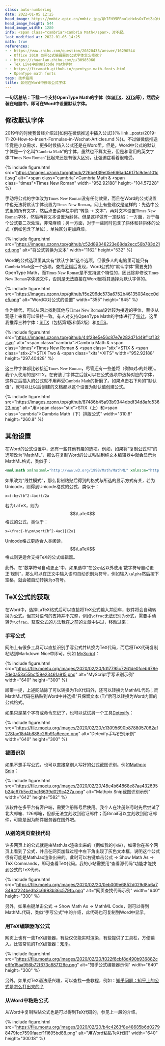 ```yaml
---
class: auto-numbering
date: 2022-01-05 12:25
head_image: https://mmbiz.qpic.cn/mmbiz_jpg/Qh7FH95PRnuloHxksOxTetZaQtOicZ5boXOu9szzEziaUHWtyO0PeHg3PB5xv1oWUlVfib6ITYKhqpkia3CuEpma9w/0
head_image_height: 544
head_image_width: 1280
info: <span class="cambria">Cambria Math</span>，对不起。
last_modified_at: 2022-01-05 14:25
math: true
references: 
- - https://www.zhihu.com/question/20820433/answer/16290544
  - Office 2010 自带公式编辑器的公式字体怎么修改？
- - https://zhuanlan.zhihu.com/p/30985960
  - TeX Live中的Unicode Math字体
- - https://firamath.github.io/opentype-math-fonts.html
  - OpenType math fonts
tags: 技术指南
title: 如何在Word中修改公式字体
---
```

<style>
  .times {
    font-family: "Times New Roman", Times, serif;
  }

  .cambria {
    font-family: "Cambria Math", Cambria, serif;
  }

  .stix {
    font-family: "STIX Math", STIX, "Times New Roman", Times, serif;
  }

  .stix-2 {
    font-family: "STIX Two Math", "STIX Two", "Times New Roman", Times, serif;
  }

  .xits {
    font-family: "XITS Math", XITS, "Times New Roman", Times, serif;
  }
</style>

**一句话总结：下载一个支持OpenType Math的字体（如[SITX](https://www.stixfonts.org/)、[XITS](https://github.com/aliftype/xits)等），然后安装在电脑中，即可在Word中设置默认字体。**

## 修改默认字体
2019年的时候我曾经介绍过[如何在微信推送中插入公式]({% link _posts/2019-11-20-How-to-Insert-Formulas-in-Wechat-Articles.md %})。不过做微信推送毕竟是小众需求，更多时候插入公式还是在Word里。但是，Word中公式的默认字体是一个名叫“<span class="cambria">Cambria Math</span>”的字体，虽然也不算太丑，但是和常用的英文字体“<span class="times">Times New Roman</span>”比起来还是有很大区别，让强迫症看着很难受。

{% include figure.html src="https://images.xzonn.top/github/226bef39e05e666ad4617fc9dec101cf.svg" alt="<span class=\"cambria\">Cambria Math</span> & <span class=\"times\">Times New Roman</span>" width="952.92188" height="104.57228" %}

手动将公式的字体改为<span class="times">Times New Roman</span>没有任何效果，而且在Word的公式设置中也无法将默认字体设置为<span class="times">Times New Roman</span>。网上有些建议是这样的：先选中公式里的所有文字，然后点击菜单栏中的“转换 → 文本”，再对文本设置<span class="times">Times New Roman</span>字体，然后再将文本设置为斜体。但是这样做有一定缺陷：一方面，对于每个公式要二次处理，非常麻烦；另一方面，对于一些同时包含了斜体和非斜体的公式（例如包含了单位），单独区分更加麻烦。

{% include figure.html src="https://images.xzonn.top/github/c52d89348223e68da2ecc56b783d21cd.png" alt="将公式转换为文本" width="1162" height="532" %}

Word的公式选项里其实有“默认字体”这个选项，但很多人的电脑里可能只有<span class="cambria">Cambria Math</span>这一个选项。查找[资料](https://www.zhihu.com/question/20820433/answer/16290544)后发现，Word公式的“默认字体”需要支持OpenType Math，而<span class="times">Times New Roman</span>是不支持这个特性的，因此除非修改<span class="times">Times New Roman</span>字体源文件，否则是无法直接在Word里将其选择为默认字体的。

{% include figure.html src="https://images.xzonn.top/github/f5e296dc573a6752b46135034ecc0de5.png" alt="Word中对公式的设置" width="355" height="645" %}

作为替代，可以从网上找到其他与<span class="times">Times New Roman</span>设计较为接近的字体，至少从观感上来看可以保持一致。有人对支持OpenType Math的字体进行了[统计](https://firamath.github.io/opentype-math-fonts.html)，这里我推荐三种字体：[SITX](https://www.stixfonts.org/)（包括第1版和第2版）和[XITS](https://github.com/aliftype/xits)。

{% include figure.html src="https://images.xzonn.top/github/44f28e5e56c87e7e282d71d49f1cf132.svg" alt="<span class=\"cambria\">Cambria Math</span> & <span class=\"times\">Times New Roman</span> & <span class=\"stix\">STIX</span> & <span class=\"stix-2\">STIX Two</span> & <span class=\"xits\">XITS</span>" width="952.92188" height="297.40428" %}

这三种字体都比较接近<span class="times">Times New Roman</span>，尽管还有一些差距（例如对<span class="times">z</span>的处理）。我个人使用的是<span class="stix">STIX</span>。在安装了字体之后就可以在公式选项中选择对应的字体，这样之后插入的公式就不用再受<span class="cambria">Cambria Math</span>的折磨了。如果点击右下角的“默认值”，就可以让以后创建的文档都以这个设置为默认值创建公式。

{% include figure.html src="https://images.xzonn.top/github/87486b45a93b9344dbdf34d8afd53623.png" alt="用<span class=\"stix\">STIX</span>（上）和<span class=\"cambria\">Cambria Math</span>（下）排版公式" width="310.8" height="260.8" %}

## 其他设置
在Word的公式设置中，还有一些其他有趣的选项。例如，如果将“复制公式时”的选项改为“MathML”，那么在复制Word的公式粘贴到纯文本编辑器中就会显示为MathML格式，类似于：

```xml
<mml:math xmlns:mml="http://www.w3.org/1998/Math/MathML" xmlns:m="http://schemas.openxmlformats.org/officeDocument/2006/math"><mml:mi>x</mml:mi><mml:mo>=</mml:mo><mml:mfrac><mml:mrow><mml:mo>-</mml:mo><mml:mi>b</mml:mi><mml:mo>±</mml:mo><mml:msqrt><mml:msup><mml:mrow><mml:mi>b</mml:mi></mml:mrow><mml:mrow><mml:mn>2</mml:mn></mml:mrow></mml:msup><mml:mo>-</mml:mo><mml:mn>4</mml:mn><mml:mi>a</mml:mi><mml:mi>c</mml:mi></mml:msqrt></mml:mrow><mml:mrow><mml:mn>2</mml:mn><mml:mi>a</mml:mi></mml:mrow></mml:mfrac></mml:math>
```

如果改为“线性模式”，那么复制粘贴后得到的格式与所选的显示方式有关，若为Unicode，则得到Unicode格式的公式，类似于：

```
x=(-b±√(b^2-4ac))/2a
```

若为LaTeX，则为$$\LaTeX$$格式的公式，类似于：

```
x=\frac{-b\pm\sqrt{b^2-4ac}}{2a}
```

Unicode格式更适合人类阅读，$$\LaTeX$$格式则更适合支持TeX的公式编辑器。

此外，在“数学符号自动更正”中，如果选中“在公示区以外使用‘数字符号自动更正’规则”，那么可以在正文中输入语句自动识别为符号，例如输入`\alpha`然后按下空格，就会被自动转换为α符号。

## TeX公式的获取
在Word中，选择LaTeX格式后可以直接将TeX公式输入并回车，软件将会自动转换为公式。但其对语句的支持并不完整，例如`\dfrac`无法识别为分式，需要手动转为`\cfrac`。获取公式的方法我在之前的文章中讲过，移动过来：

### 手写公式
网络上有很多工具可以直接识别手写公式并转换为TeX代码，而后将TeX代码复制粘贴到Markdown Nice中即可。例如 [MyScript](https://webdemo.myscript.com/views/math/index.html)：

{% include figure.html src="https://file.moetu.org/images/2020/02/20/fd17795c7261de0fceb678e7de0a53a55bcf59e23461a915.png" alt="MyScript手写识别示例" width="640" height="300" %}

顺带一提，上述网站除了可以转换为TeX代码外，还可以转换为MathML代码；而MathML代码在粘贴到Word中并选择“只保留文本 (T)”后可以转换为Word内置的公式格式。

如果只是某个字符或命令忘记了，也可以试试另一个工具[Detexify](http://detexify.kirelabs.org/classify.html)：

{% include figure.html src="https://file.moetu.org/images/2020/02/20/c13095690b8788057062af278fae18d4b888c26b91a6eece.png" alt="Detexify手写识别示例" width="640" height="300" %}

### 截图识别
如果不想手写公式，也可以直接拿别人写好的公式截图识别。例如[Mathpix Snip](https://mathpix.com/)：

{% include figure.html src="https://file.moetu.org/images/2020/02/20/48e4b64868e87aa432695b24c67b5ed2bc16639d029c427a.png" alt="Mathpix Snip截图识别示例" width="642" height="582" %}

该软件在多平台有客户端，需要注册账号后使用。我个人在注册账号时先后尝试了北大邮箱、126邮箱，但都无法立刻收到验证邮件；而Gmail可以立刻收到验证邮件，可能是因为邮件服务器在国外吧。

### 从别的网页查找代码
许多网页上的公式就是由MathJax渲染出来的（例如我的小站），如果你在某个网页上看到了公式，并且在网页加载过程中左下角出现了灰色文本框，说明这个公式很有可能是MathJax渲染出来的。此时可以右键单击公式 → Show Math As → TeX Commands，即可查看TeX代码。<span class="footnote">我的小站需要用“查看源代码”功能才能找到公式的TeX代码。</span>

{% include figure.html src="https://file.moetu.org/images/2020/02/20/0eb009e6852d029d8b6a73494f224be3b3c6993b36c579fb.png" alt="网页查找代码示例" width="640" height="300" %}

另外，如果右键单击公式 → Show Math As → MathML Code，则可以得到MathML代码，类似“手写公式”中的介绍，此代码也可复制到Word中显示。

### 用TeX编辑器写公式
网页上也有一些TeX编辑器，有些仅仅能实时渲染，有些提供了工具栏，方便输入。比较常见的TeX编辑器：[知乎](https://zhuanlan.zhihu.com/write)。

{% include figure.html src="https://file.moetu.org/images/2020/02/20/f022f8cbf8d490b936882ce6fe15aa956b72f673c887128e.png" alt="知乎公式编辑器示例" width="640" height="300" %}

另外，如果对TeX语法感兴趣，可以查找一些教程，例如：[知乎问题：知乎上的公式是怎么打出来的？](https://www.zhihu.com/question/31298277)

### 从Word中粘贴公式
从Word中复制粘贴公式也是可以得到TeX代码的，参见上一段的介绍。

{% include figure.html src="https://file.moetu.org/images/2020/02/20/b4c4263f8e48685b6d02798479fcc7590faacf1f1695bd88.png" alt="用Word粘贴TeX代码" width="640" height="300.18" %}